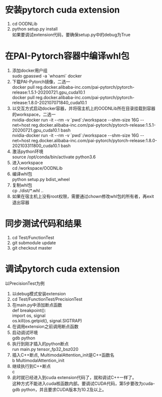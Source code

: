 
# 安装pytorch cuda extension
1. cd OODNLib
2. python setup.py install  
如果要调试extension代码，要确保setup.py中的debug为True


# 在PAI-Pytorch容器中编译whl包
1. 添加docker用户组  
sudo gpasswd -a \`whoami\` docker
2. 下载PAI-Pytorch镜像，二选一  
docker pull reg.docker.alibaba-inc.com/pai-pytorch/pytorch-release:1.5.1-20200721.gpu_cuda10.1  
docker pull reg.docker.alibaba-inc.com/pai-pytorch/pytorch-release:1.8.0-202107071840_cuda10.1
3. 以交互方式启动docker容器，并将宿主机上的OODNLib所在目录挂载到容器的workspace，二选一  
nvidia-docker run -it --rm -v \`pwd\`:/workspace --shm-size 16G --net=host reg.docker.alibaba-inc.com/pai-pytorch/pytorch-release:1.5.1-20200721.gpu_cuda10.1 bash  
nvidia-docker run -it --rm -v \`pwd\`:/workspace --shm-size 16G --net=host reg.docker.alibaba-inc.com/pai-pytorch/pytorch-release:1.8.0-202103311800_cuda10.1 bash  
4. 激活python环境  
source /opt/conda/bin/activate python3.6
5. 进入workspace  
cd /workspace/OODNLib
6. 编译whl包  
python setup.py bdist_wheel
7. 复制whl包  
cp ./dist/*.whl ..
8. 如果在宿主机上没有root权限，需要通过chown修改whl包的所有者，再exit退出容器


# 同步测试代码和结果
1. cd Test/FunctionTest
2. git submodule update
3. git checkout master


# 调试pytorch cuda extension
以PrecisionTest为例
1. 以debug模式安装extension
2. cd Test/FunctionTest/PrecisionTest
3. 在main.py中添加断点函数  
def breakpoint():  
import os, signal  
os.kill(os.getpid(), signal.SIGTRAP)  
4. 在调用extension之前调用断点函数
5. 启动调试环境  
   gdb python
6. 执行到刚才插入的python断点  
   run main.py tensor_fp32_bsz020
7. 插入C++断点, MultimodalAttention_init是C++函数名  
   b MultimodalAttention_init
8. 继续执行到C++断点  
   c   
9. 此时就已经进入到cuda extension代码了，就和调试C++一样了。  
这种方式不能进入cuda核函数内部。要调试CUDA代码，第5步要改为cuda-gdb python，并且要求CUDA版本为10.2及以上。 
 
